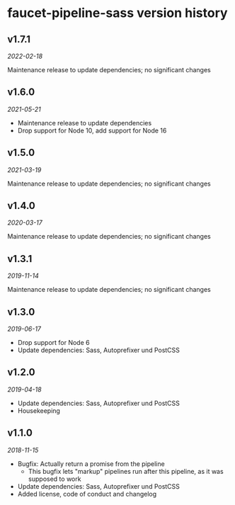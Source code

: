 faucet-pipeline-sass version history
==================================


v1.7.1
------

_2022-02-18_

Maintenance release to update dependencies; no significant changes


v1.6.0
------

_2021-05-21_

* Maintenance release to update dependencies
* Drop support for Node 10, add support for Node 16


v1.5.0
------

_2021-03-19_

Maintenance release to update dependencies; no significant changes


v1.4.0
------

_2020-03-17_

Maintenance release to update dependencies; no significant changes


v1.3.1
------

_2019-11-14_

Maintenance release to update dependencies; no significant changes


v1.3.0
------

_2019-06-17_

* Drop support for Node 6
* Update dependencies: Sass, Autoprefixer und PostCSS


v1.2.0
------

_2019-04-18_

* Update dependencies: Sass, Autoprefixer und PostCSS
* Housekeeping


v1.1.0
------

_2018-11-15_

* Bugfix: Actually return a promise from the pipeline
    * This bugfix lets "markup" pipelines run after this pipeline, as it was
      supposed to work
* Update dependencies: Sass, Autoprefixer und PostCSS
* Added license, code of conduct and changelog
